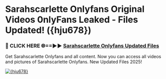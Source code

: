 # Sarahscarlette Onlyfans Original Videos 0nlyFans Leaked - Files Updated! ({hju678})

<h3>🔴 CLICK HERE 🌐==►► <a href="https://tinyurl.com/ms9xzufz" rel="nofollow">Sarahscarlette Onlyfans Updated Files</a></h3>

Get Sarahscarlette Onlyfans and all content. Now you can access all videos and pictures of Sarahscarlette Onlyfans. New Updated Files 2025!

[![{hju678}](https://i.imgur.com/PQ7UWWw.gif)](https://tinyurl.com/ms9xzufz)